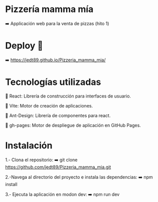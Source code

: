 # Pizzería mamma mía 

➡️ Applicación web para la venta de pizzas (hito 1)


# Deploy 🛜
➡️ https://jedt89.github.io/Pizzeria_mamma_mia/


# Tecnologías utilizadas 

🚀 React: Librería de construcción para interfaces de usuario.

🚀 Vite: Motor de creación de aplicaciones.

🚀 Ant-Design: Librería de componentes para react.

🚀 gh-pages: Motor de despliegue de aplicación en GitHub Pages.


# Instalación

1.- Clona el repositorio:
➡️ git clone https://github.com/jedt89/Pizzeria_mamma_mia.git

2.-Navega al directorio del proyecto e instala las dependencias:
➡️ npm install

3.- Ejecuta la aplicación en modon dev:
➡️ npm run dev
